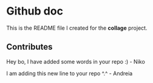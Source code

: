 # Github doc
This is the README file I created for the **collage** project.
## Contributes

Hey bo, I have added some words in your repo :) - Niko

I am adding this new line to your repo ^.^ - Andreia